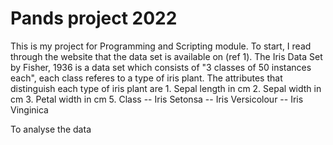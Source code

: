 # Pands project 2022

This is my project for Programming and Scripting module. To start, I read through the website that the data set is available on (ref 1). 
The Iris Data Set by Fisher, 1936 is a data set which consists of "3 classes of 50 instances each", each class referes to a type of iris plant. 
The attributes that distinguish each type of iris plant are
      1. Sepal length in cm
      2. Sepal width in cm
      3. Petal width in cm
      5. Class
         -- Iris Setonsa
         -- Iris Versicolour
         -- Iris Vinginica


To analyse the data
